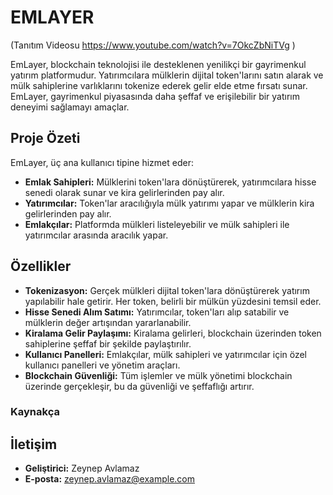 # EMLAYER

(Tanıtım Videosu https://www.youtube.com/watch?v=7OkcZbNiTVg )

EmLayer, blockchain teknolojisi ile desteklenen yenilikçi bir gayrimenkul yatırım platformudur. Yatırımcılara mülklerin dijital token'larını satın alarak ve mülk sahiplerine varlıklarını tokenize ederek gelir elde etme fırsatı sunar. EmLayer, gayrimenkul piyasasında daha şeffaf ve erişilebilir bir yatırım deneyimi sağlamayı amaçlar.

## Proje Özeti

EmLayer, üç ana kullanıcı tipine hizmet eder:
- **Emlak Sahipleri:** Mülklerini token'lara dönüştürerek, yatırımcılara hisse senedi olarak sunar ve kira gelirlerinden pay alır.
- **Yatırımcılar:** Token'lar aracılığıyla mülk yatırımı yapar ve mülklerin kira gelirlerinden pay alır.
- **Emlakçılar:** Platformda mülkleri listeleyebilir ve mülk sahipleri ile yatırımcılar arasında aracılık yapar.


## Özellikler

- **Tokenizasyon:** Gerçek mülkleri dijital token'lara dönüştürerek yatırım yapılabilir hale getirir. Her token, belirli bir mülkün yüzdesini temsil eder.
- **Hisse Senedi Alım Satımı:** Yatırımcılar, token'ları alıp satabilir ve mülklerin değer artışından yararlanabilir.
- **Kiralama Gelir Paylaşımı:** Kiralama gelirleri, blockchain üzerinden token sahiplerine şeffaf bir şekilde paylaştırılır.
- **Kullanıcı Panelleri:** Emlakçılar, mülk sahipleri ve yatırımcılar için özel kullanıcı panelleri ve yönetim araçları.
- **Blockchain Güvenliği:** Tüm işlemler ve mülk yönetimi blockchain üzerinde gerçekleşir, bu da güvenliği ve şeffaflığı artırır.


 ### Kaynakça












## İletişim

- **Geliştirici:** Zeynep Avlamaz
- **E-posta:** zeynep.avlamaz@example.com
